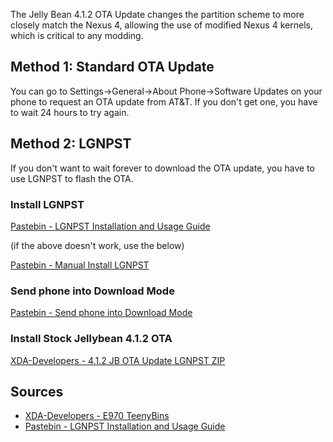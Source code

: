 The Jelly Bean 4.1.2 OTA Update changes the partition scheme to more closely match the Nexus 4, allowing the use of modified Nexus 4 kernels, which is critical to any modding.

## Method 1: Standard OTA Update

You can go to Settings->General->About Phone->Software Updates on your phone to request an OTA update from AT&T. If you don't get one, you have to wait 24 hours to try again.

## Method 2: LGNPST

If you don't want to wait forever to download the OTA update, you have to use LGNPST to flash the OTA.

### Install LGNPST

[Pastebin - LGNPST Installation and Usage Guide](http://pastebin.com/83yf2ZcA)

(if the above doesn't work, use the below)

[Pastebin - Manual Install LGNPST](http://pastebin.com/Z2i7E1AN)

### Send phone into Download Mode

[Pastebin - Send phone into Download Mode](http://pastebin.com/NxqEPcpL)

### Install Stock Jellybean 4.1.2 OTA

[XDA-Developers - 4.1.2 JB OTA Update LGNPST ZIP](http://forum.xda-developers.com/showthread.php?t=2219953)

## Sources

* [XDA-Developers - E970 TeenyBins](http://forum.xda-developers.com/showthread.php?t=2230994)
* [Pastebin - LGNPST Installation and Usage Guide](http://pastebin.com/83yf2ZcA)